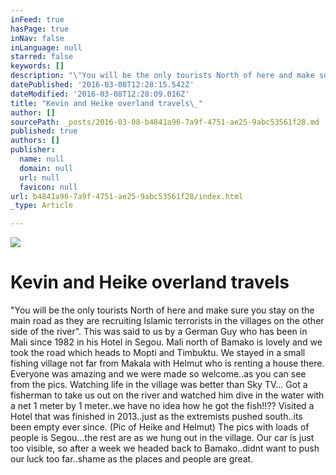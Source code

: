 ```yaml
---
inFeed: true
hasPage: true
inNav: false
inLanguage: null
starred: false
keywords: []
description: "\"You will be the only tourists North of here and make sure you stay on the main road as they are recruiting Islamic terrorists in the villages on the other side of the river\".\nThis was said to us by a German Guy who has been in Mali since 1982 in his Hotel in Segou.\nMali north of Bamako is lovely and we took the road which heads to Mopti and Timbuktu. \nWe stayed in a small fishing village not far from Makala with Helmut who is renting a house there. Everyone was amazing and we were made so welcome..as you can see from the pics.\nWatching life in the village was better than Sky TV...\nGot a fisherman to take us out on the river and watched him dive in the water with a net 1 meter by 1 meter..we have no idea how he got the fish!!??\nVisited a Hotel that was finished in 2013..just as the extremists pushed south..its been empty ever since. (Pic of Heike and Helmut)\nThe pics with loads of people is Segou...the rest are as we hung out in the village.\nOur car is just too visible, so after a week we headed back to Bamako..didnt want to push our luck too far..shame as the places and people are great."
datePublished: '2016-03-08T12:28:15.542Z'
dateModified: '2016-03-08T12:28:09.016Z'
title: "Kevin and Heike overland travels\_"
author: []
sourcePath: _posts/2016-03-08-b4841a96-7a9f-4751-ae25-9abc53561f28.md
published: true
authors: []
publisher:
  name: null
  domain: null
  url: null
  favicon: null
url: b4841a96-7a9f-4751-ae25-9abc53561f28/index.html
_type: Article

---
```

![](https://the-grid-user-content.s3-us-west-2.amazonaws.com/e7630e36-6562-44af-a6f5-858d7d03f84e.jpg)

# Kevin and Heike overland travels 

"You will be the only tourists North of here and make sure you stay on the main road as they are recruiting Islamic terrorists in the villages on the other side of the river".
This was said to us by a German Guy who has been in Mali since 1982 in his Hotel in Segou.
Mali north of Bamako is lovely and we took the road which heads to Mopti and Timbuktu. 
We stayed in a small fishing village not far from Makala with Helmut who is renting a house there. Everyone was amazing and we were made so welcome..as you can see from the pics.
Watching life in the village was better than Sky TV...
Got a fisherman to take us out on the river and watched him dive in the water with a net 1 meter by 1 meter..we have no idea how he got the fish!!??
Visited a Hotel that was finished in 2013..just as the extremists pushed south..its been empty ever since. (Pic of Heike and Helmut)
The pics with loads of people is Segou...the rest are as we hung out in the village.
Our car is just too visible, so after a week we headed back to Bamako..didnt want to push our luck too far..shame as the places and people are great.